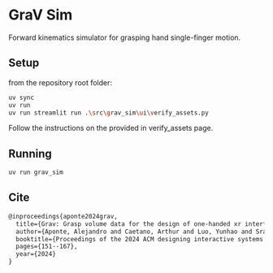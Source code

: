 # GraV Sim

Forward kinematics simulator for grasping hand single-finger motion.

## Setup
from the repository root folder:
```bash
uv sync
uv run
uv run streamlit run .\src\grav_sim\ui\verify_assets.py
```
Follow the instructions on the provided in verify_assets page.

## Running

```bash
uv run grav_sim
```

## Cite

```latex
@inproceedings{aponte2024grav,
  title={Grav: Grasp volume data for the design of one-handed xr interfaces},
  author={Aponte, Alejandro and Caetano, Arthur and Luo, Yunhao and Sra, Misha},
  booktitle={Proceedings of the 2024 ACM designing interactive systems conference},
  pages={151--167},
  year={2024}
}
```
